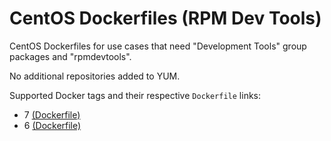 # CentOS Dockerfiles (RPM Dev Tools)

CentOS Dockerfiles for use cases that need "Development Tools" group packages and "rpmdevtools".

No additional repositories added to YUM.

Supported Docker tags and their respective `Dockerfile` links:

* 7 [(Dockerfile)](https://github.com/Robpol86/Dockerfiles-RPMDevTools-CentOS/blob/7/Dockerfile)
* 6 [(Dockerfile)](https://github.com/Robpol86/Dockerfiles-RPMDevTools-CentOS/blob/6/Dockerfile)
